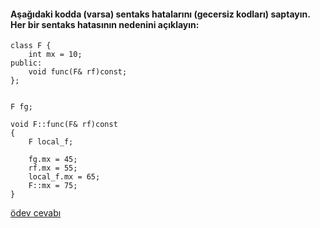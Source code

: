 #### Aşağıdaki kodda (varsa) sentaks hatalarını (gecersiz kodları) saptayın. Her bir sentaks hatasının nedenini açıklayın:

```
class F {
	int mx = 10;
public:
	void func(F& rf)const;
};


F fg;

void F::func(F& rf)const
{
	F local_f;

	fg.mx = 45;
	rf.mx = 55;
	local_f.mx = 65;
	F::mx = 75;
}

```

[ödev cevabı](https://vimeo.com/435779773)
